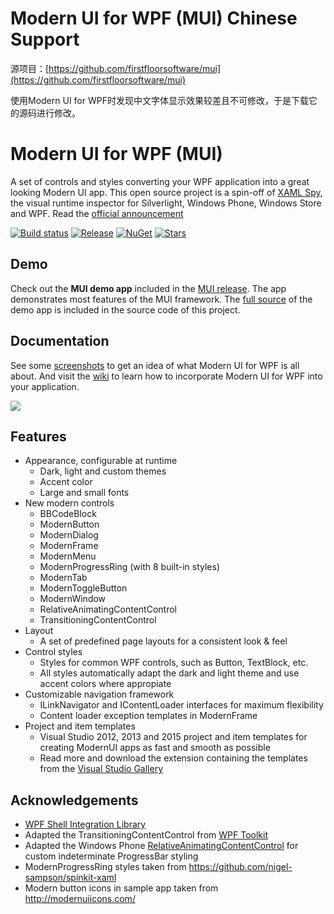 # Modern UI for WPF (MUI) Chinese Support
源项目：[https://github.com/firstfloorsoftware/mui](https://github.com/firstfloorsoftware/mui)

使用Modern UI for WPF时发现中文字体显示效果较差且不可修改，于是下载它的源码进行修改。


# Modern UI for WPF (MUI)
A set of controls and styles converting your WPF application into a great looking Modern UI app. This open source project is a spin-off of [XAML Spy](http://xamlspy.com), the visual runtime inspector for Silverlight, Windows Phone, Windows Store and WPF. Read the [official announcement](http://xamlspy.com/news/open-sourcing-the-xaml-spy-ui)

[![Build status](https://img.shields.io/appveyor/ci/kozw/mui.svg)](https://ci.appveyor.com/project/kozw/mui)
[![Release](https://img.shields.io/github/release/firstfloorsoftware/mui.svg)](https://github.com/firstfloorsoftware/mui/releases/latest)
[![NuGet](https://img.shields.io/nuget/dt/ModernUI.WPF.svg)](http://nuget.org/packages/ModernUI.WPF)
[![Stars](https://img.shields.io/github/stars/firstfloorsoftware/mui.svg)](https://github.com/firstfloorsoftware/mui/stargazers)

## Demo
Check out the **MUI demo app** included in the [MUI release](https://github.com/firstfloorsoftware/mui/releases). The app demonstrates most features of the MUI framework. The [full source](https://github.com/firstfloorsoftware/mui/tree/master/1.0/FirstFloor.ModernUI/FirstFloor.ModernUI.App) of the demo app is included in the source code of this project.

## Documentation
See some [screenshots](https://github.com/firstfloorsoftware/mui/wiki/Screenshots) to get an idea of what Modern UI for WPF is all about. And visit the [wiki](https://github.com/firstfloorsoftware/mui/wiki) to learn how to incorporate Modern UI for WPF into your application.

![](http://firstfloorsoftware.com/media/github/mui/mui.intro.png)

## Features
* Appearance, configurable at runtime
  * Dark, light and custom themes
  * Accent color
  * Large and small fonts
* New modern controls
  * BBCodeBlock
  * ModernButton
  * ModernDialog
  * ModernFrame
  * ModernMenu
  * ModernProgressRing (with 8 built-in styles)
  * ModernTab
  * ModernToggleButton
  * ModernWindow
  * RelativeAnimatingContentControl
  * TransitioningContentControl
* Layout
  * A set of predefined page layouts for a consistent look & feel
* Control styles
  * Styles for common WPF controls, such as Button, TextBlock, etc.
  * All styles automatically adapt the dark and light theme and use accent colors where appropiate
* Customizable navigation framework
  * ILinkNavigator and IContentLoader interfaces for maximum flexibility
  * Content loader exception templates in ModernFrame
* Project and item templates
  * Visual Studio 2012, 2013 and 2015 project and item templates for creating ModernUI apps as fast and smooth as possible
  * Read more and download the extension containing the templates from the [Visual Studio Gallery](http://visualstudiogallery.msdn.microsoft.com/7a4362a7-fe5d-4f9d-bc7b-0c0dc272fe31)

## Acknowledgements
* [WPF Shell Integration Library](http://archive.msdn.microsoft.com/WPFShell)
* Adapted the TransitioningContentControl from [WPF Toolkit](http://wpf.codeplex.com/)
* Adapted the Windows Phone [RelativeAnimatingContentControl](http://msdn.microsoft.com/en-us/library/gg442303(v=vs.92).aspx) for custom indeterminate ProgressBar styling
* ModernProgressRing styles taken from https://github.com/nigel-sampson/spinkit-xaml
* Modern button icons in sample app taken from http://modernuiicons.com/

